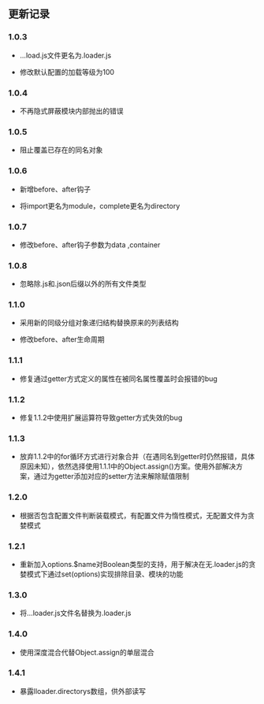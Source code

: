 ## 更新记录

### 1.0.3

* ...load.js文件更名为.loader.js

* 修改默认配置的加载等级为100

### 1.0.4

* 不再隐式屏蔽模块内部抛出的错误


### 1.0.5

* 阻止覆盖已存在的同名对象

### 1.0.6

* 新增before、after钩子

* 将import更名为module，complete更名为directory

### 1.0.7

* 修改before、after钩子参数为data ,container

### 1.0.8

* 忽略除.js和.json后缀以外的所有文件类型

### 1.1.0

* 采用新的同级分组对象递归结构替换原来的列表结构

* 修改before、after生命周期

### 1.1.1

* 修复通过getter方式定义的属性在被同名属性覆盖时会报错的bug

### 1.1.2

* 修复1.1.2中使用扩展运算符导致getter方式失效的bug

### 1.1.3

* 放弃1.1.2中的for循环方式进行对象合并（在遇同名到getter时仍然报错，具体原因未知），依然选择使用1.1.1中的Object.assign()方案。使用外部解决方案，通过为getter添加对应的setter方法来解除赋值限制

### 1.2.0

* 根据否包含配置文件判断装载模式，有配置文件为惰性模式，无配置文件为贪婪模式

### 1.2.1

* 重新加入options.$name对Boolean类型的支持，用于解决在无.loader.js的贪婪模式下通过set(options)实现排除目录、模块的功能

### 1.3.0

* 将...loader.js文件名替换为.loader.js


### 1.4.0

* 使用深度混合代替Object.assign的单层混合

### 1.4.1

* 暴露lloader.directorys数组，供外部读写